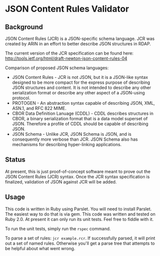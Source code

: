# JSON Content Rules Validator

## Background

JSON Content Rules (JCR) is a JSON-specific schema language. JCR was created by ARIN in an effort
to better describe JSON structures in RDAP.

The current version of the JCR specification can be found here:
http://tools.ietf.org/html/draft-newton-json-content-rules-04

Comparison of proposed JSON schema languages:

* JSON Content Rules - JCR is not JSON, but it is a JSON-like syntax designed to be more compact
for the express purpose of describing JSON structures and content. It is not intended to describe
any other serialization format or describe any other aspect of a JSON-using protocol.
* PROTOGEN - An abstraction syntax capable of describing JSON, XML, ASN.1, and RFC 822 MIME.
* CBOR Data Definition Lanuage (CDDL) - CDDL describes structures in CBOR, a binary serialization
format that is a data model superset of JSON. Therefore a profile of CDDL should be capable of
describing JSON.
* JSON Schema - Unlike JCR, JSON Schema is JSON, and is consequently more verbose than JCR. JSON
Schema also has mechanisms for describing hyper-linking applications.

## Status

At present, this is just proof-of-concept software meant to prove out the JSON Content Rules (JCR)
syntax. Once the JCR syntax specification is finalized, validation of JSON against JCR will be added.

## Usage

This code is written in Ruby using Parslet. You will need to install Parslet. The easiest way to do
that is via gem. This code was written and tested on Ruby 2.0. At present it can only run its unit
tests. Feel free to fiddle with it.

To run the unit tests, simply run the `rspec` command.

To parse a set of rules: `jcr example.rcr`. If successfully parsed, it will print out a set of
named rules. Otherwise you'll get a parse tree that attempts to be helpful about what went wrong.
